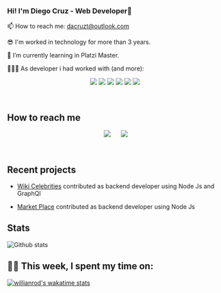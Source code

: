 ###  Hi! I'm Diego Cruz - Web Developer👋


 📫 How to reach me: dacruzt@outlook.com
  
 😎 I'm worked in technology for more than 3 years.
 
 🌱 I’m currently learning  in Platzi Master.
 
👨🏽‍💻 As developer i had worked with (and more):

<p align='center'>
  <img src="https://img.shields.io/badge/Node.js-43853D?style=for-the-badge&logo=node.js&logoColor=white" />
  <img src="https://img.shields.io/badge/JavaScript-F7DF1E?style=for-the-badge&logo=javascript&logoColor=black" />
  <img src="hhttps://img.shields.io/badge/Unity-100000?style=for-the-badge&logo=unity&logoColor=white" />
  <img src="https://img.shields.io/badge/Heroku-430098?style=for-the-badge&logo=heroku&logoColor=white" />
  <img src="https://img.shields.io/badge/MySQL-00000F?style=for-the-badge&logo=mysql&logoColor=white" />
  <img src="https://img.shields.io/badge/MongoDB-4EA94B?style=for-the-badge&logo=mongodb&logoColor=white" />
</p>


<br>

## How to reach me
<p align='center'>
&nbsp;&nbsp;&nbsp;&nbsp;
  <a href="https://www.linkedin.com/in/abejacruz/"><img src="https://img.shields.io/badge/linkedin-%230077B5.svg?&style=for-the-badge&logo=linkedin&logoColor=white" /></a>&nbsp;&nbsp;&nbsp;
  &nbsp;
  <a href="https://platzi.com/p/diegocruz/"><img src="https://img.shields.io/badge/Platzi-98CA3F.svg?&style=for-the-badge&logo=platzi&logoColor=white" /></a>&nbsp;&nbsp;&nbsp;&nbsp;
</p>
<br>

## Recent projects

- <a href="https://github.com/AbejaCruz/people-new-backend">Wiki Celebrities</a> contributed as backend developer using Node Js and GraphQl

- <a href="https://github.com/AbejaCruz/the-market-place">Market Place</a> contributed as backend developer using Node Js 

## Stats

![Github stats](https://github-readme-stats.vercel.app/api?username=AbejaCruz&show_icons=true&theme=dark) 

## 👨‍💻 This week, I spent my time on:

[![willianrod's wakatime stats](https://github-readme-stats.vercel.app/api/wakatime?username=AbejaCruz&theme=dark&v=2)](https://github.com/anuraghazra/github-readme-stats)
<!--
**AbejaCruz/AbejaCruz** is a ✨ _special_ ✨ repository because its `README.md` (this file) appears on your GitHub profile.

Here are some ideas to get you started:

- 🔭 I’m currently working on ...
- 🌱 I’m currently learning ...
- 👯 I’m looking to collaborate on ...
- 🤔 I’m looking for help with ...
- 💬 Ask me about ...
- 📫 How to reach me: ...
- 😄 Pronouns: ...
- ⚡ Fun fact: ...
-->
